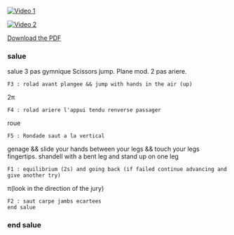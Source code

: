 [![Video 1](https://img.youtube.com/vi/MjB-o1p-pqc/0.jpg)](https://youtu.be/MjB-o1p-pqc)

[![Video 2](https://img.youtube.com/vi/7kOdyMaK0cg/0.jpg)](https://youtu.be/7kOdyMaK0cg)

[Download the PDF](https://github.com/titanknis/bacsport/raw/main/bacsport.pdf)
### salue

salue
3 pas gymnique
Scissors jump.
Plane mod.
2 pas ariere.
~~~
F3 : rolad avant plangee && jump with hands in the air (up) 
~~~
2π
~~~
F4 : rolad ariere l'appui tendu renverse passager
~~~
roue
~~~
F5 : Rondade saut a la vertical 
~~~
genage && slide your hands between your legs && touch your legs fingertips.
shandell with a bent leg and stand up on one leg
~~~
F1 : equilibrium (2s) and going back (if failed continue advancing and give another try)
~~~
π(look in the direction of the jury)
~~~
F2 : saut carpe jambs ecartees
end salue
~~~
### end salue

